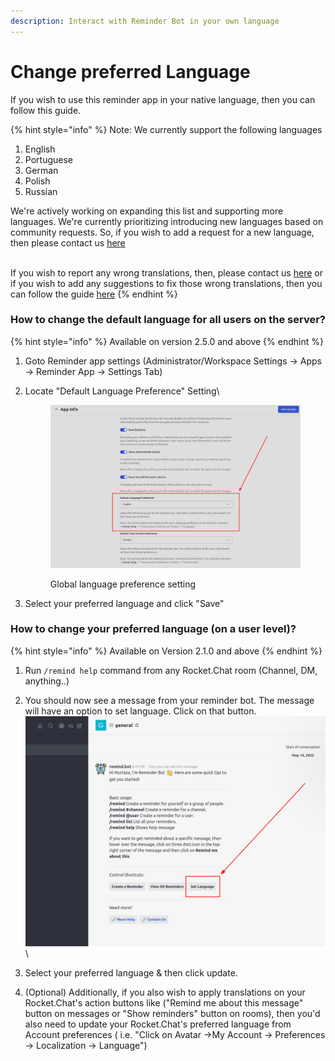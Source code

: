 ```yaml
---
description: Interact with Reminder Bot in your own language
---
```


# Change preferred Language

If you wish to use this reminder app in your native language, then you can follow this guide.&#x20;

{% hint style="info" %}
Note: We currently support the following languages

1. English
2. Portuguese
3. German
4. Polish
5. Russian

We're actively working on expanding this list and supporting more languages. We're currently prioritizing introducing new languages based on community requests. So, if you wish to add a request for a new language, then please contact us [here](https://addreminders.github.io/contact-us)

\
If you wish to report any wrong translations, then, please contact us [here](https://addreminders.github.io/contact-us) or if you wish to add any suggestions to fix those wrong translations, then you can follow the guide [here](https://github.com/AddReminders/App-Translations)
{% endhint %}

### How to change the default language for all users on the server?

{% hint style="info" %}
Available on version 2.5.0 and above
{% endhint %}

1. Goto Reminder app settings (Administrator/Workspace Settings -> Apps -> Reminder App -> Settings Tab)
2.  Locate "Default Language Preference" Setting\


    <figure><img src="../../.gitbook/assets/image (27).png" alt=""><figcaption><p>Global language preference setting</p></figcaption></figure>
3. Select your preferred language and click "Save"

### How to change your preferred language (on a user level)?

{% hint style="info" %}
Available on Version 2.1.0 and above
{% endhint %}

1. Run `/remind help` command from any Rocket.Chat room (Channel, DM, anything..)
2. You should now see a message from your reminder bot. The message will have an option to set language. Click on that button.\
   ![](<../../.gitbook/assets/image (30).png>)\

3. Select your preferred language & then click update.
4. (Optional) Additionally, if you also wish to apply translations on your Rocket.Chat's action buttons like ("Remind me about this message" button on messages or "Show reminders" button on rooms), then you'd also need to update your Rocket.Chat's preferred language from Account preferences ( i.e. "Click on Avatar ->My Account -> Preferences -> Localization -> Language")&#x20;
